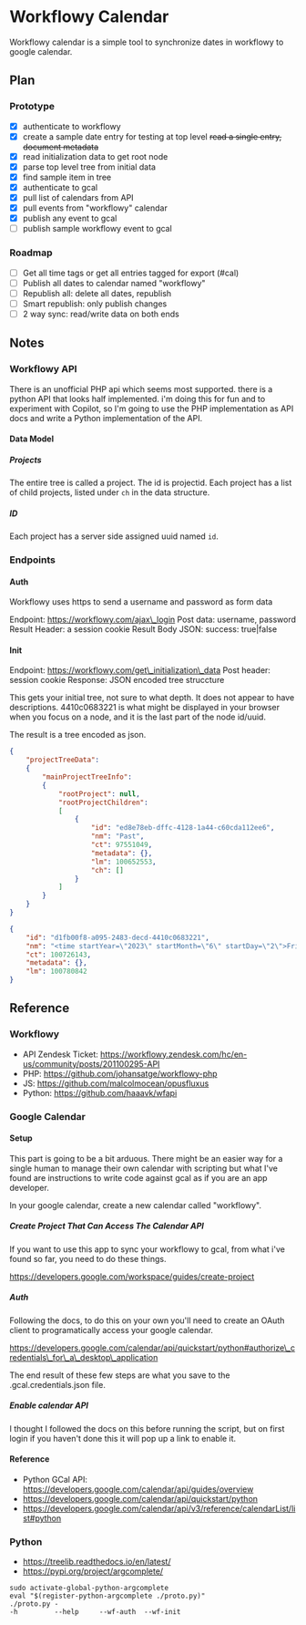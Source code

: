 # Workflowy Calendar

Workflowy calendar is a simple tool to synchronize dates in workflowy to google
calendar.

## Plan

### Prototype

* [X] authenticate to workflowy
* [X] create a sample date entry for testing at top level
~~read a single entry, document metadata~~
* [X] read initialization data to get root node
* [X] parse top level tree from initial data
* [X] find sample item in tree
* [X] authenticate to gcal
* [X] pull list of calendars from API
* [X] pull events from "workflowy" calendar
* [X] publish any event to gcal
* [ ] publish sample workflowy event to gcal

### Roadmap

* [ ] Get all time tags or get all entries tagged for export (#cal)
* [ ] Publish all dates to calendar named "workflowy"
* [ ] Republish all: delete all dates, republish
* [ ] Smart republish: only publish changes
* [ ] 2 way sync: read/write data on both ends

## Notes

### Workflowy API

There is an unofficial PHP api which seems most supported. there is a python
API that looks half implemented. i'm doing this for fun and to experiment with
Copilot, so I'm going to use the PHP implementation as API docs and write a
Python implementation of the API.

#### Data Model

##### Projects

The entire tree is called a project. The id is projectid. Each project has a list
of child projects, listed under `ch` in the data structure.

##### ID

Each project has a server side assigned uuid named `id`.

### Endpoints

#### Auth

Workflowy uses https to send a username and password as form data

Endpoint: https://workflowy.com/ajax\_login
Post data: username, password
Result Header: a session cookie
Result Body JSON: success: true|false

#### Init

Endpoint: https://workflowy.com/get\_initialization\_data
Post header: session cookie
Response: JSON encoded tree struccture

This gets your initial tree, not sure to what depth. It does not appear to have
descriptions. 4410c0683221 is what might be displayed in your browser when you
focus on a node, and it is the last part of the node id/uuid.

The result is a tree encoded as json.

```json
{
    "projectTreeData":
    {
        "mainProjectTreeInfo":
        {
            "rootProject": null,
            "rootProjectChildren":
            [
                {
                    "id": "ed8e78eb-dffc-4128-1a44-c60cda112ee6",
                    "nm": "Past",
                    "ct": 97551049,
                    "metadata": {},
                    "lm": 100652553,
                    "ch": []
                }
            ]
        } 
    }
}
```


```json
{
    "id": "d1fb00f8-a095-2483-decd-4410c0683221",
    "nm": "<time startYear=\"2023\" startMonth=\"6\" startDay=\"2\">Fri, Jun 2, 2023</time> post this test node to google calendar",
    "ct": 100726143,
    "metadata": {},
    "lm": 100780842
}
```

## Reference

### Workflowy

* API Zendesk Ticket: https://workflowy.zendesk.com/hc/en-us/community/posts/201100295-API
* PHP: https://github.com/johansatge/workflowy-php
* JS: https://github.com/malcolmocean/opusfluxus
* Python: https://github.com/haaavk/wfapi

### Google Calendar

#### Setup

This part is going to be a bit arduous. There might be an easier way for a
single human to manage their own calendar with scripting but what I've found are
instructions to write code against gcal as if you are an app developer.

In your google calendar, create a new calendar called "workflowy".

##### Create Project That Can Access The Calendar API

If you want to use this app to sync your workflowy to gcal, from what i've
found so far, you need to do these things.

https://developers.google.com/workspace/guides/create-project

##### Auth

Following the docs, to do this on your own you'll need to create an OAuth
client to programatically access your google calendar.

https://developers.google.com/calendar/api/quickstart/python#authorize\_credentials\_for\_a\_desktop\_application

The end result of these few steps are what you save to the
.gcal.credentials.json file. 

##### Enable calendar API

I thought I followed the docs on this before running the script, but on first
login if you haven't done this it will pop up a link to enable it.

#### Reference

* Python GCal API: https://developers.google.com/calendar/api/guides/overview
* https://developers.google.com/calendar/api/quickstart/python
* https://developers.google.com/calendar/api/v3/reference/calendarList/list#python

### Python

* https://treelib.readthedocs.io/en/latest/
* https://pypi.org/project/argcomplete/

```
sudo activate-global-python-argcomplete
eval "$(register-python-argcomplete ./proto.py)"
./proto.py -
-h         --help     --wf-auth  --wf-init
```
